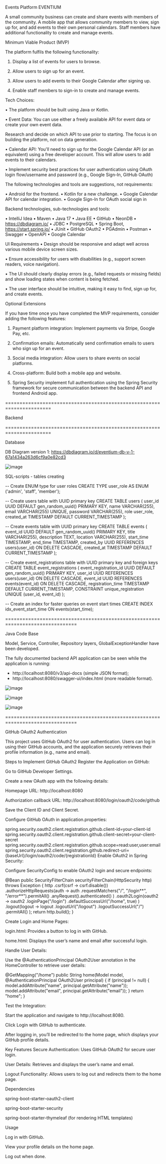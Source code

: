 Events Platform EVENTIUM

A small community business can create and share events with members of the community.
A mobile app that allows community members to view, sign up for, and add events to their own personal calendars.
Staff members have additional functionality to create and manage events.



Minimum Viable Product (MVP)

The platform fulfils the following functionality:

1. Display a list of events for users to browse.

2. Allow users to sign up for an event.

3. Allow users to add events to their Google Calendar after signing up.

4. Enable staff members to sign-in to create and manage events.



Tech Choices:

• The platform should be built using Java or Kotlin.

• Event Data: You can use either a freely available API for event data or create your own event data.

  Research and decide on which API to use prior to starting. The focus is on building the platform, not on data generation.
  
• Calendar API: You'll need to sign up for the Google Calendar API (or an equivalent) using a free developer account. This will allow users to add events to their calendars.

• Implement security best practices for user authentication using OAuth login flow/username and password (e.g., Google Sign-In, GitHub OAuth)



The following technologies and tools are suggestions, not requirements:

• Android for the frontend.
• Kotlin for a new challenge.
• Google Calendar API for calendar integration.
• Google Sign-In for OAuth social sign in


Backend technologies, sub-technologies and tools:

• IntelliJ Idea
• Maven
• Java 17
• Java EE
• GitHub
• NeonDB
• https://dbdiagram.io/
• JDBC
• PostgreSQL
• Spring Boot, https://start.spring.io/
• JUnit
• GitHub OAuth2
• PGAdmin
• Postman
• Swagger
• OpenAPI
• Google Calendar



UI Requirements
• Design should be responsive and adapt well across various mobile device screen sizes.

• Ensure accessibility for users with disabilities (e.g., support screen readers, voice navigation).

• The UI should clearly display errors (e.g., failed requests or missing fields) and show loading states when content is being fetched.

• The user interface should be intuitive, making it easy to find, sign up for, and create events.



Optional Extensions

If you have time once you have completed the MVP requirements, consider adding the following features:

1. Payment platform integration: Implement payments via Stripe, Google Pay, etc.

2. Confirmation emails: Automatically send confirmation emails to users who sign up for an event.

3. Social media integration: Allow users to share events on social platforms.

4. Cross-platform: Build both a mobile app and website.

5. Spring Security implement full authentication using the Spring Security framework for secure communication between the backend API and frontend Android app.


======================================================================

Backend

======================================================================

Database


DB Diagram version 1: https://dbdiagram.io/d/eventium-db-v-1-67a1434a263d6cf9a0e82cd3


![image](https://github.com/user-attachments/assets/2ca705bd-f830-4f4a-a139-533c47a9aec1)



SQL-scripts - tables creating

-- Create ENUM type for user roles
CREATE TYPE user_role AS ENUM ('admin', 'staff', 'member');

-- Create users table with UUID primary key
CREATE TABLE users (
user_id UUID DEFAULT gen_random_uuid() PRIMARY KEY,
name VARCHAR(255),
email VARCHAR(255) UNIQUE,
password VARCHAR(255),
role user_role,
created_at TIMESTAMP DEFAULT CURRENT_TIMESTAMP
);

-- Create events table with UUID primary key
CREATE TABLE events (
event_id UUID DEFAULT gen_random_uuid() PRIMARY KEY,
title VARCHAR(255),
description TEXT,
location VARCHAR(255),
start_time TIMESTAMP,
end_time TIMESTAMP,
created_by UUID REFERENCES users(user_id) ON DELETE CASCADE,
created_at TIMESTAMP DEFAULT CURRENT_TIMESTAMP
);

-- Create event_registrations table with UUID primary key and foreign keys
CREATE TABLE event_registrations (
event_registration_id UUID DEFAULT gen_random_uuid() PRIMARY KEY,
user_id UUID REFERENCES users(user_id) ON DELETE CASCADE,
event_id UUID REFERENCES events(event_id) ON DELETE CASCADE,
registration_time TIMESTAMP DEFAULT CURRENT_TIMESTAMP,
CONSTRAINT unique_registration UNIQUE (user_id, event_id)
);

-- Create an index for faster queries on event start times
CREATE INDEX idx_event_start_time ON events(start_time);


===============================================================================


Java Code Base

Model,
Service, Controller, Repository layers,
GlobalExceptionHandler have been developed.


The fully documented backend API application can be seen while the application is running:
- http://localhost:8080/v3/api-docs (simple JSON format);
- http://localhost:8080/swagger-ui/index.html (more readable format).


![image](https://github.com/user-attachments/assets/42f1d227-f772-4599-a28a-d011eb1b7db8)


![image](https://github.com/user-attachments/assets/64a7a221-8083-4576-ab56-9be1efaad7bc)


![image](https://github.com/user-attachments/assets/9184bdad-ad0a-4e7f-a4b7-fa23ffc24bb9)


===============================================================================


GitHub OAuth2 Authentication


This project uses GitHub OAuth2 for user authentication. Users can log in using their GitHub accounts, and the application securely retrieves their profile information (e.g., name and email).

Steps to Implement GitHub OAuth2
Register the Application on GitHub:

Go to GitHub Developer Settings.

Create a new OAuth app with the following details:

Homepage URL: http://localhost:8080

Authorization callback URL: http://localhost:8080/login/oauth2/code/github

Save the Client ID and Client Secret.

Configure GitHub OAuth in application.properties:

spring.security.oauth2.client.registration.github.client-id=your-client-id
spring.security.oauth2.client.registration.github.client-secret=your-client-secret
spring.security.oauth2.client.registration.github.scope=read:user,user:email
spring.security.oauth2.client.registration.github.redirect-uri={baseUrl}/login/oauth2/code/{registrationId}
Enable OAuth2 in Spring Security:

Configure SecurityConfig to enable OAuth2 login and secure endpoints:

@Bean
public SecurityFilterChain securityFilterChain(HttpSecurity http) throws Exception {
http
.csrf(csrf -> csrf.disable())
.authorizeHttpRequests(auth -> auth
.requestMatchers("/", "/login**", "/error**").permitAll()
.anyRequest().authenticated()
)
.oauth2Login(oauth2 -> oauth2
.loginPage("/login")
.defaultSuccessUrl("/home", true)
)
.logout(logout -> logout
.logoutUrl("/logout")
.logoutSuccessUrl("/")
.permitAll()
);
return http.build();
}


Create Login and Home Pages:

login.html: Provides a button to log in with GitHub.

home.html: Displays the user’s name and email after successful login.

Handle User Details:

Use the @AuthenticationPrincipal OAuth2User annotation in the HomeController to retrieve user details:

@GetMapping("/home")
public String home(Model model, @AuthenticationPrincipal OAuth2User principal) {
if (principal != null) {
model.addAttribute("name", principal.getAttribute("name"));
model.addAttribute("email", principal.getAttribute("email"));
}
return "home";
}


Test the Integration:

Start the application and navigate to http://localhost:8080.

Click Login with GitHub to authenticate.

After logging in, you’ll be redirected to the home page, which displays your GitHub profile details.

Key Features
Secure Authentication: Uses GitHub OAuth2 for secure user login.

User Details: Retrieves and displays the user’s name and email.

Logout Functionality: Allows users to log out and redirects them to the home page.

Dependencies

spring-boot-starter-oauth2-client

spring-boot-starter-security

spring-boot-starter-thymeleaf (for rendering HTML templates)

Usage

Log in with GitHub.

View your profile details on the home page.

Log out when done.










